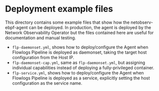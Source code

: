 # Deployment example files

This directory contains some example files that show how the netobserv-ebpf-agent
can be deployed. In production, the agent is deployed by the Network Observability Operator
but the files contained here are useful for documentation and manual testing.

* `flp-daemonset.yml`, shows how to deploy/configure the Agent when Flowlogs Pipeline is deployed
  as daemonset, taking the target host configuration from the Host IP.
* `flp-daemonset-cap.yml`, same as `flp-daemonset.yml`, but assigning individual capabilities instead
  of deploying a fully-privileged container.
* `flp-service.yml`, shows how to deploy/configure the Agent when Flowlogs Pipeline is deployed
  as a service, explicitly setting the host configuration as the service name.